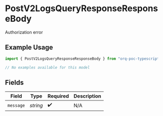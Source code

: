 # PostV2LogsQueryResponseResponseBody

Authorization error

## Example Usage

```typescript
import { PostV2LogsQueryResponseResponseBody } from "orq-poc-typescript-multi-env-version/models/errors";

// No examples available for this model
```

## Fields

| Field              | Type               | Required           | Description        |
| ------------------ | ------------------ | ------------------ | ------------------ |
| `message`          | *string*           | :heavy_check_mark: | N/A                |